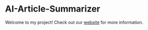 # AI-Article-Summarizer

Welcome to my project! Check out our [website](https://resonant-paletas-c16ead.netlify.app/) for more information.

